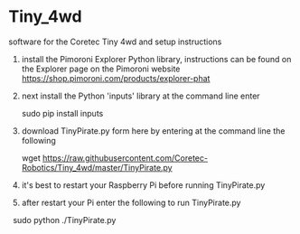 # Tiny_4wd
software for the Coretec Tiny 4wd and setup instructions

1) install the Pimoroni Explorer Python library, instructions can be found on the Explorer page on the Pimoroni website https://shop.pimoroni.com/products/explorer-phat

2) next install the Python 'inputs' library at the command line enter

    sudo pip install inputs
   
3) download TinyPirate.py form here by entering at the command line the following

    wget https://raw.githubusercontent.com/Coretec-Robotics/Tiny_4wd/master/TinyPirate.py
   
4) it's best to restart your Raspberry Pi before running TinyPirate.py

5) after restart your Pi enter the following to run TinyPirate.py

   sudo python ./TinyPirate.py
   

   
 
